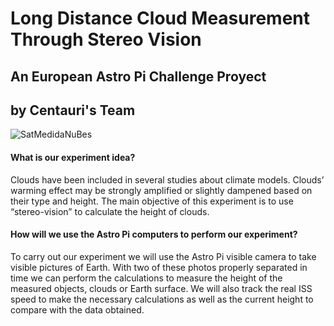 # Long Distance Cloud Measurement Through Stereo Vision
## An European Astro Pi Challenge Proyect
## by Centauri's Team
![SatMedidaNuBes](AltitudeEstimationExample.png)
#### What is our experiment idea?
Clouds have been included in several studies about climate models. Clouds’ warming effect may be strongly amplified or slightly dampened based on their type and height.
The main objective of this experiment is to use “stereo-vision” to calculate the height of clouds.


#### How will we use the Astro Pi computers to perform our experiment?
To carry out our experiment we will use the Astro Pi visible camera to take visible pictures of Earth.
With two of these photos properly separated in time we can perform the calculations to measure the height of the measured objects, clouds or Earth surface.
We will also track the real ISS speed to make the necessary calculations as well as the current height to compare with the data obtained.
